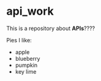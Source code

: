 # api_work

This is a repository about **APIs**???? 

Pies I like:

* apple
* blueberry
* pumpkin
* key lime
